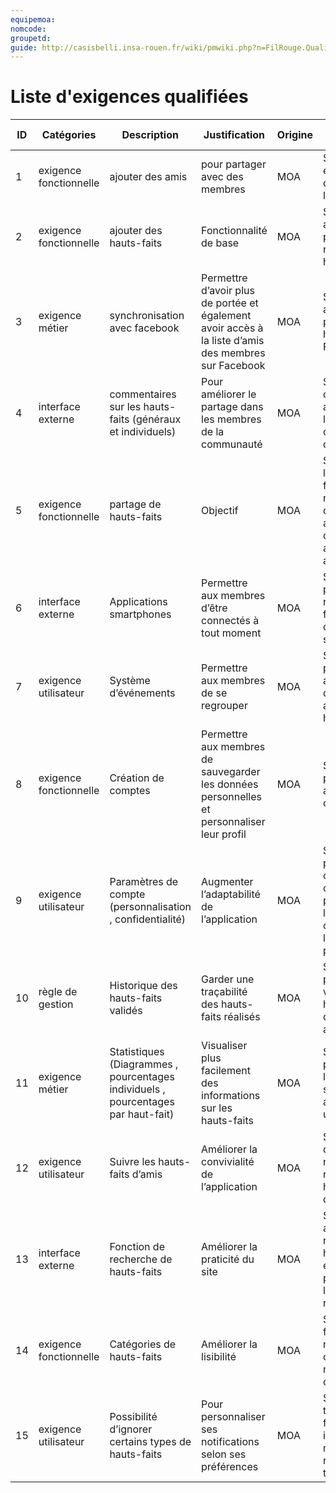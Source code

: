 ```yaml
---
equipemoa: 
nomcode: 
groupetd: 
guide: http://casisbelli.insa-rouen.fr/wiki/pmwiki.php?n=FilRouge.QualifierExigence
---
```

# Liste d'exigences qualifiées

| ID 	| Catégories 	| Description 	| Justification 	| Origine 	| Critères de satisfaction 	| Contentement MOA 	| Mécontentement MOA 	| Exigences Dépendantes 	| Exigences conflictuelles 	|
|----	|------------	|-------------	|---------------	|---------	|--------------------------	|------------------	|--------------------	|-----------------------	|--------------------------	|
| 1 | exigence fonctionnelle | ajouter des amis | pour partager avec des membres | MOA | Si l’ami ajouté est présent dans notre liste d’ami | 2 | 5 |  |  |  |
| 2 | exigence fonctionnelle | ajouter des hauts-faits | Fonctionnalité de base | MOA | Si le haut-fait ajouté est présent dans notre liste de hauts-faits | 1 | 5 |  |  |  |
| 3 | exigence métier | synchronisation avec facebook | Permettre d’avoir plus de portée et également avoir accès à la liste d’amis des membres sur Facebook | MOA | Si nous arrivons à partager des hauts-faits via Facebook | 4 | 3 | 9 |  |  |
| 4 | interface externe | commentaires sur les hauts-faits (généraux et individuels) | Pour améliorer le partage dans les membres de la communauté | MOA | Si le commentaire apparaît dans la liste de commentaires du haut-fait | 2 | 4 | 2 |  |  |
| 5 | exigence fonctionnelle | partage de hauts-faits | Objectif | MOA | Si on arrive à lire un haut-fait que nous n’avons pas directement ajouté mais qui a été ajouté par un autre membre | 2 | 5 | 1,2 |  |  |
| 6 | interface externe | Applications smartphones | Permettre aux membres d’être connectés à tout moment | MOA | Si l’application permet de réaliser les fonctionnalités du site sur smartphone | 3 | 4 |  |  |  |
| 7 | exigence utilisateur | Système d’événements | Permettre aux membres de se regrouper | MOA | Si nous pouvons ajouter une date et un lieu autour d’un haut-fait | 4 | 2 | 1,2 |  |  |
| 8 | exigence fonctionnelle | Création de comptes | Permettre aux membres de sauvegarder les données personnelles et personnaliser leur profil | MOA | Si nous pouvons avoir accès à notre compte | 1 | 5 |  |  |  |
| 9 | exigence utilisateur | Paramètres de compte (personnalisation ,  confidentialité) | Augmenter l’adaptabilité de l’application | MOA | Si nous pouvons changer certains paramètres liés au compte comme l’image de profil | 2 | 3 | 8 |  |  |
| 10 | règle de gestion | Historique des hauts-faits validés | Garder une traçabilité des hauts-faits réalisés | MOA | Si nous pouvons visualiser les hauts-faits déjà accomplis | 4 | 3 | 2 |  |  |
| 11 | exigence métier | Statistiques (Diagrammes ,  pourcentages individuels ,  pourcentages par haut-fait) | Visualiser plus facilement des informations sur les hauts-faits | MOA | Si nous pouvons voir les statistiques associées à un haut-fait | 5 | 1 | 2 |  |  |
| 12 | exigence utilisateur | Suivre les hauts-faits d’amis | Améliorer la convivialité de l’application | MOA | Si on reçoit des notifications relatives aux hauts-faits d’un ami suivi | 3 | 4 | 1,2 |  |  |
| 13 | interface externe | Fonction de recherche de hauts-faits | Améliorer la praticité du site | MOA | Si nous arrivons à retrouver un haut-fait existant à partir de l’option de recherche | 2 | 4 | 2 |  |  |
| 14 | exigence fonctionnelle | Catégories de hauts-faits | Améliorer la lisibilité | MOA | Si les hauts-faits sont réunis en catégories de manière cohérente | 4 | 2 | 2 |  |  |
| 15 | exigence utilisateur | Possibilité d’ignorer certains types de hauts-faits | Pour personnaliser ses notifications selon ses préférences | MOA | Si lorsqu’un type de haut-fait est ignoré il n’y a plus de notifications relatives à ce type | 5 | 1 | 2 , 14 |  |  |
